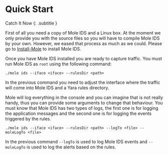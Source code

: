 # Quick Start

Catch It Now
{: .subtitle }

First of all you need a copy of Mole IDS and a Linux box. At the moment we only provide you with the source files so you will have to compile Mole IDS by your own. However, we eased that process as much as we could. Please go to [Install-Mole](/getting-started/install-mole/) to install Mole IDS.

Once you have Mole IDS installed you are ready to capture traffic. You must run Mole IDS as `root` using the following command:

```shell
./mole ids --iface <iface> --rulesDir <path>
```

In the previous command you need to adjust the interface where the traffic will come into Mole IDS and a Yara rules directory.

Mole will log everything in the console and you can imagine that is not really handy, thus you can provide some arguments to change that behaviour. You must know that Mole IDS has two types of logs, the first one is for logging the application messages and the second one is for logging the events triggered by the rules.

```shell
./mole ids --iface <iface> --rulesDir <path> --logTo <file> --moleLogTo <file>
```

In the previous command `--logTo` is used to log Mole IDS events and `--moleLogTo` is used to log the alerts based on the rules.
